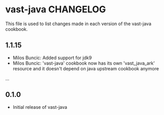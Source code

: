 # vast-java CHANGELOG

This file is used to list changes made in each version of the vast-java cookbook.

## 1.1.15
* Milos Buncic: Added support for jdk9
* Milos Buncic: 'vast-java' cookbook now has its own 'vast_java_ark' resource and it doesn't depend on java upstream cookbook anymore

...

## 0.1.0
* Initial release of vast-java

